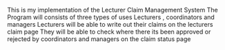 This is my implementation of the Lecturer Claim Management System
The Program will consists of three types of uses 
Lecturers , coordinators and managers
Lecturers will be able to write out their claims on the lecturers claim page 
They will be able to check where there its been approved or rejected by coordinators and managers on the claim status page 
